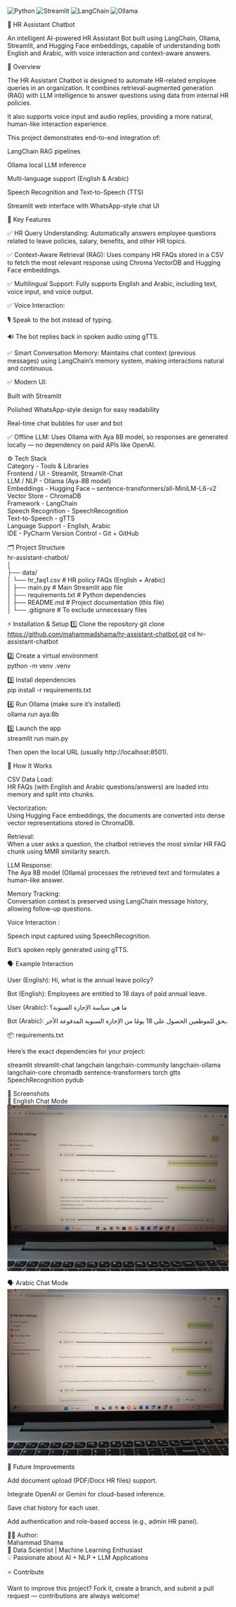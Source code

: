 ![Python](https://img.shields.io/badge/Python-3.10%2B-blue)
![Streamlit](https://img.shields.io/badge/Streamlit-App-red)
![LangChain](https://img.shields.io/badge/LangChain-RAG-green)
![Ollama](https://img.shields.io/badge/LLM-Aya8B-yellow)



💼 HR Assistant Chatbot

An intelligent AI-powered HR Assistant Bot built using LangChain, Ollama, Streamlit, and Hugging Face embeddings, capable of understanding both English and Arabic, with voice interaction and context-aware answers.

🌟 Overview

The HR Assistant Chatbot is designed to automate HR-related employee queries in an organization. It combines retrieval-augmented generation (RAG) with LLM intelligence to answer questions using data from internal HR policies.

It also supports voice input and audio replies, providing a more natural, human-like interaction experience.

This project demonstrates end-to-end integration of:

LangChain RAG pipelines

Ollama local LLM inference

Multi-language support (English & Arabic)

Speech Recognition and Text-to-Speech (TTS)

Streamlit web interface with WhatsApp-style chat UI

🧠 Key Features

✅ HR Query Understanding:
Automatically answers employee questions related to leave policies, salary, benefits, and other HR topics.

✅ Context-Aware Retrieval (RAG):
Uses company HR FAQs stored in a CSV to fetch the most relevant response using Chroma VectorDB and Hugging Face embeddings.

✅ Multilingual Support:
Fully supports English and Arabic, including text, voice input, and voice output.

✅ Voice Interaction:

🎙 Speak to the bot instead of typing.

🔊 The bot replies back in spoken audio using gTTS.

✅ Smart Conversation Memory:
Maintains chat context (previous messages) using LangChain’s memory system, making interactions natural and continuous.

✅ Modern UI:

Built with Streamlit

Polished WhatsApp-style design for easy readability

Real-time chat bubbles for user and bot

✅ Offline LLM:
Uses Ollama with Aya 8B model, so responses are generated locally — no dependency on paid APIs like OpenAI.

⚙️ Tech Stack                    
Category	            -        Tools & Libraries                 
Frontend / UI	        -       Streamlit, Streamlit-Chat               
LLM / NLP	            -       Ollama (Aya-8B model)                
Embeddings	          -        Hugging Face – sentence-transformers/all-MiniLM-L6-v2                
Vector Store	        -        ChromaDB                  
Framework	            -        LangChain          
Speech Recognition	  -        SpeechRecognition                     
Text-to-Speech	      -        gTTS                  
Language Support	    -        English, Arabic               
IDE	                  -        PyCharm
Version Control	      -        Git + GitHub

🗂️ Project Structure                   
hr-assistant-chatbot/                         
│                    
├── data/                                      
│   └── hr_faq1.csv                # HR policy FAQs (English + Arabic)                    
│
├── main.py                        # Main Streamlit app file                  
│
├── requirements.txt               # Python dependencies                          
│
├── README.md                      # Project documentation (this file)                  
│
└── .gitignore                     # To exclude unnecessary files              

⚡ Installation & Setup
1️⃣ Clone the repository
git clone https://github.com/mahammadshama/hr-assistant-chatbot.git
cd hr-assistant-chatbot             

2️⃣ Create a virtual environment        
python -m venv .venv                

3️⃣ Install dependencies             
pip install -r requirements.txt            

4️⃣ Run Ollama (make sure it’s installed)      
ollama run aya:8b          

5️⃣ Launch the app             
streamlit run main.py         


Then open the local URL (usually http://localhost:8501).             

🧩 How It Works        

CSV Data Load:  
HR FAQs (with English and Arabic questions/answers) are loaded into memory and split into chunks.                 

Vectorization:           
Using Hugging Face embeddings, the documents are converted into dense vector representations stored in ChromaDB.         

Retrieval:             
When a user asks a question, the chatbot retrieves the most similar HR FAQ chunk using MMR similarity search.        

LLM Response:              
The Aya 8B model (Ollama) processes the retrieved text and formulates a human-like answer.            

Memory Tracking:             
Conversation context is preserved using LangChain message history, allowing follow-up questions.          

Voice Interaction :         

Speech input captured using SpeechRecognition.

Bot’s spoken reply generated using gTTS.

🗣 Example Interaction

User (English):   Hi, what is the annual leave policy?

Bot (English):    Employees are entitled to 18 days of paid annual leave.

User (Arabic):     ما هي سياسة الإجازة السنوية؟  

Bot (Arabic):      يحق للموظفين الحصول على 18 يومًا من الإجازة السنوية المدفوعة الأجر.

📦 requirements.txt

Here’s the exact dependencies for your project:

streamlit
streamlit-chat
langchain
langchain-community
langchain-ollama
langchain-core
chromadb
sentence-transformers
torch
gtts
SpeechRecognition
pydub


📸 Screenshots             
💬 English Chat Mode                
![English Chat Screenshot](english_example.jpg)

🗣 Arabic Chat Mode  
![Arabic Chat Screenshot](arabic_example.jpg)         


🚀 Future Improvements           

Add document upload (PDF/Docx HR files) support.            

Integrate OpenAI or Gemini for cloud-based inference.           

Save chat history for each user.                                  

Add authentication and role-based access (e.g., admin HR panel).                      

👩‍💻 Author:                  
Mahammad Shama                                     
📍 Data Scientist | Machine Learning Enthusiast                           
💡 Passionate about AI + NLP + LLM Applications                         

⭐ Contribute                               

Want to improve this project? Fork it, create a branch, and submit a pull request — contributions are always welcome!              
